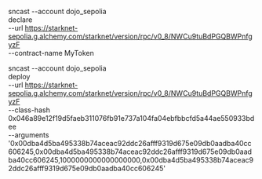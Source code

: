 sncast --account dojo_sepolia \
declare \
--url https://starknet-sepolia.g.alchemy.com/starknet/version/rpc/v0_8/NWCu9tuBdPGQBWPnfgyzF \
--contract-name MyToken


sncast --account dojo_sepolia \
deploy \
--url https://starknet-sepolia.g.alchemy.com/starknet/version/rpc/v0_8/NWCu9tuBdPGQBWPnfgyzF \
--class-hash 0x046a89e12f19d5faeb311076fb91e737a104fa04ebfbbcfd5a44ae550933bdee \
--arguments '0x00dba4d5ba495338b74aceac92ddc26afff9319d675e09db0aadba40cc606245,0x00dba4d5ba495338b74aceac92ddc26afff9319d675e09db0aadba40cc606245,1000000000000000000,0x00dba4d5ba495338b74aceac92ddc26afff9319d675e09db0aadba40cc606245'